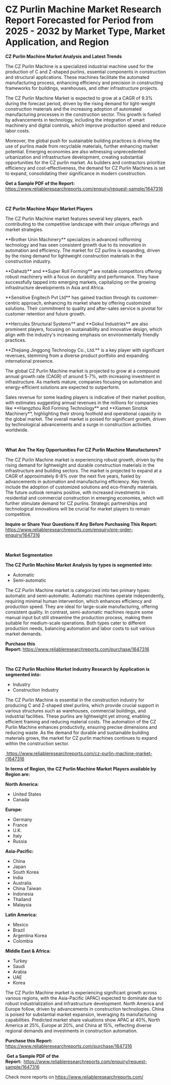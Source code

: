 <p><h1>CZ Purlin Machine Market Research Report Forecasted for Period from 2025 -  2032 by Market Type, Market Application, and Region</h1></p><p><strong>CZ Purlin Machine Market Analysis and Latest Trends</strong></p>
<p><p>The CZ Purlin Machine is a specialized industrial machine used for the production of C and Z-shaped purlins, essential components in construction and structural applications. These machines facilitate the automated manufacturing process, enhancing efficiency and precision in constructing frameworks for buildings, warehouses, and other infrastructure projects.</p><p>The CZ Purlin Machine Market is expected to grow at a CAGR of 9.3% during the forecast period, driven by the rising demand for light-weight construction materials and the increasing adoption of automated manufacturing processes in the construction sector. This growth is fueled by advancements in technology, including the integration of smart machinery and digital controls, which improve production speed and reduce labor costs.</p><p>Moreover, the global push for sustainable building practices is driving the use of purlins made from recyclable materials, further enhancing market potential. Emerging economies are also witnessing unprecedented urbanization and infrastructure development, creating substantial opportunities for the CZ purlin market. As builders and contractors prioritize efficiency and cost-effectiveness, the demand for CZ Purlin Machines is set to expand, consolidating their significance in modern construction.</p></p>
<p><strong>Get a Sample PDF of the Report:&nbsp;</strong> <a href="https://www.reliableresearchreports.com/enquiry/request-sample/1647316?utm_campaign=3025&utm_medium=2&utm_source=Github&utm_content=ia&utm_term=10042025&utm_id=cz-purlin-machine">https://www.reliableresearchreports.com/enquiry/request-sample/1647316</a></p>
<p>&nbsp;</p>
<p><strong>CZ Purlin Machine Major Market Players</strong></p>
<p><p>The CZ Purlin Machine market features several key players, each contributing to the competitive landscape with their unique offerings and market strategies.</p><p>**Brother Unin Machinery** specializes in advanced rollforming technology and has seen consistent growth due to its innovation in automation and efficiency. The market for CZ purlins is expanding, driven by the rising demand for lightweight construction materials in the construction industry.</p><p>**Dahezb** and **Super Roll Forming** are notable competitors offering robust machinery with a focus on durability and performance. They have successfully tapped into emerging markets, capitalizing on the growing infrastructure developments in Asia and Africa.</p><p>**Sensitive Engitech Pvt Ltd** has gained traction through its customer-centric approach, enhancing its market share by offering customized solutions. Their commitment to quality and after-sales service is pivotal for customer retention and future growth.</p><p>**Hercules Structural Systems** and **Gokul Industries** are also prominent players, focusing on sustainability and innovative design, which align with the industry's increasing emphasis on environmentally friendly practices.</p><p>**Zhejiang Jinggong Technology Co., Ltd.** is a key player with significant revenues, stemming from a diverse product portfolio and expanding international presence. </p><p>The global CZ Purlin Machine market is projected to grow at a compound annual growth rate (CAGR) of around 5-7%, with increasing investment in infrastructure. As markets mature, companies focusing on automation and energy-efficient solutions are expected to outperform. </p><p>Sales revenue for some leading players is indicative of their market position, with estimates suggesting annual revenues in the millions for companies like **Hangzhou Roll Forming Technology** and **Xiamen Sinotok Machinery**, highlighting their strong foothold and operational capacity in the global market. The overall market is poised for significant growth, driven by technological advancements and a surge in construction activities worldwide.</p></p>
<p>&nbsp;</p>
<p><strong>What Are The Key Opportunities For CZ Purlin Machine Manufacturers?</strong></p>
<p><p>The CZ Purlin Machine market is experiencing robust growth, driven by the rising demand for lightweight and durable construction materials in the infrastructure and building sectors. The market is projected to expand at a CAGR of approximately 6-8% over the next five years, fueled by advancements in automation and manufacturing efficiency. Key trends include the adoption of customized solutions and eco-friendly materials. The future outlook remains positive, with increased investments in residential and commercial construction in emerging economies, which will further stimulate demand for CZ purlins. Strategic partnerships and technological innovations will be crucial for market players to remain competitive.</p></p>
<p><strong>Inquire or Share Your Questions If Any Before Purchasing This Report:</strong> <a href="https://www.reliableresearchreports.com/enquiry/pre-order-enquiry/1647316?utm_campaign=3025&utm_medium=2&utm_source=Github&utm_content=ia&utm_term=10042025&utm_id=cz-purlin-machine">https://www.reliableresearchreports.com/enquiry/pre-order-enquiry/1647316</a></p>
<p>&nbsp;</p>
<p><strong>Market Segmentation</strong></p>
<p><strong>The CZ Purlin Machine Market Analysis by types is segmented into:</strong></p>
<p><ul><li>Automatic</li><li>Semi-automatic</li></ul></p>
<p><p>The CZ Purlin Machine market is categorized into two primary types: automatic and semi-automatic. Automatic machines operate independently, requiring minimal human intervention, which enhances efficiency and production speed. They are ideal for large-scale manufacturing, offering consistent quality. In contrast, semi-automatic machines require some manual input but still streamline the production process, making them suitable for medium-scale operations. Both types cater to different production needs, balancing automation and labor costs to suit various market demands.</p></p>
<p><strong>Purchase this Report:&nbsp;</strong><a href="https://www.reliableresearchreports.com/purchase/1647316?utm_campaign=3025&utm_medium=2&utm_source=Github&utm_content=ia&utm_term=10042025&utm_id=cz-purlin-machine">https://www.reliableresearchreports.com/purchase/1647316</a></p>
<p>&nbsp;</p>
<p><strong>The CZ Purlin Machine Market Industry Research by Application is segmented into:</strong></p>
<p><ul><li>Industry</li><li>Construction Industry</li></ul></p>
<p><p>The CZ Purlin Machine is essential in the construction industry for producing C and Z-shaped steel purlins, which provide crucial support in various structures such as warehouses, commercial buildings, and industrial facilities. These purlins are lightweight yet strong, enabling efficient framing and reducing material costs. The automation of the CZ Purlin Machine enhances productivity, ensuring precise dimensions and reducing waste. As the demand for durable and sustainable building materials grows, the market for CZ purlin machines continues to expand within the construction sector.</p></p>
<p><a href="https://www.reliableresearchreports.com/cz-purlin-machine-market-r1647316?utm_campaign=3025&utm_medium=2&utm_source=Github&utm_content=ia&utm_term=10042025&utm_id=cz-purlin-machine">&nbsp;https://www.reliableresearchreports.com/cz-purlin-machine-market-r1647316</a></p>
<p><strong>In terms of Region, the CZ Purlin Machine Market Players available by Region are:</strong></p>
<p>
    <p> <strong> North America: </strong>
        <ul>
            <li>United States</li>
            <li>Canada</li>
        </ul>
        </p> 
    <p> <strong> Europe: </strong>
        <ul>
            <li>Germany</li>
            <li>France</li>
            <li>U.K.</li>
            <li>Italy</li>
            <li>Russia</li>
        </ul>
        </p> 
    <p> <strong> Asia-Pacific: </strong>
        <ul>
            <li>China</li>
            <li>Japan</li>
            <li>South Korea</li>
            <li>India</li>
            <li>Australia</li>
            <li>China Taiwan</li>
            <li>Indonesia</li>
            <li>Thailand</li>
            <li>Malaysia</li>
        </ul>
        </p> 
    <p> <strong> Latin America: </strong>
        <ul>
            <li>Mexico</li>
            <li>Brazil</li>
            <li>Argentina Korea</li>
            <li>Colombia</li>
        </ul>
        </p> 
    <p> <strong> Middle East & Africa: </strong>
        <ul>
            <li>Turkey</li>
            <li>Saudi</li>
            <li>Arabia</li>
            <li>UAE</li>
            <li>Korea</li>
        </ul>
    </p>
    </p>
<p><p>The CZ Purlin Machine market is experiencing significant growth across various regions, with the Asia-Pacific (APAC) expected to dominate due to robust industrialization and infrastructure development. North America and Europe follow, driven by advancements in construction technologies. China is poised for substantial market expansion, leveraging its manufacturing capabilities. Predicted market share valuations show APAC at 40%, North America at 25%, Europe at 20%, and China at 15%, reflecting diverse regional demands and investments in construction automation.</p></p>
<p><strong>Purchase this Report: </strong><a href="https://www.reliableresearchreports.com/purchase/1647316?utm_campaign=3025&utm_medium=2&utm_source=Github&utm_content=ia&utm_term=10042025&utm_id=cz-purlin-machine">https://www.reliableresearchreports.com/purchase/1647316</a></p>
<p>&nbsp;<strong>Get a Sample PDF of the Report:&nbsp;&nbsp;</strong><a href="https://www.reliableresearchreports.com/enquiry/request-sample/1647316?utm_campaign=3025&utm_medium=2&utm_source=Github&utm_content=ia&utm_term=10042025&utm_id=cz-purlin-machine">https://www.reliableresearchreports.com/enquiry/request-sample/1647316</a></p>
<p><strong></strong></p>
<p>Check more reports on <a href="https://www.reliableresearchreports.com/?utm_campaign=3025&utm_medium=2&utm_source=Github&utm_content=ia&utm_term=10042025&utm_id=cz-purlin-machine">https://www.reliableresearchreports.com/</a></p>